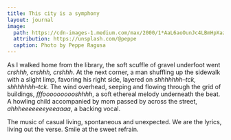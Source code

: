 ```yaml
---
title: This city is a symphony
layout: journal
image:
  path: https://cdn-images-1.medium.com/max/2000/1*AaL6aoOunJc4LBmHpXaz8Q.jpeg
  attribution: https://unsplash.com/@peppe
  caption: Photo by Peppe Ragusa
---
```


As I walked home from the library, the soft scuffle of gravel underfoot went
_crshhh, crshhh, crshhh_. At the next corner, a man shuffling up the sidewalk
with a slight limp, favoring his right side, layered on _shhhhhhh–tck,
shhhhhhh–tck_. The wind overhead, seeping and flowing through the grid of
buildings, _fffoooooooooshhhh_, a soft ethereal melody underneath the beat. A
howling child accompanied by mom passed by across the street,
_ahhheeeeeeeyeeaaaa_, a backing vocal.

The music of casual living, spontaneous and unexpected. We are the lyrics,
living out the verse. Smile at the sweet refrain.
